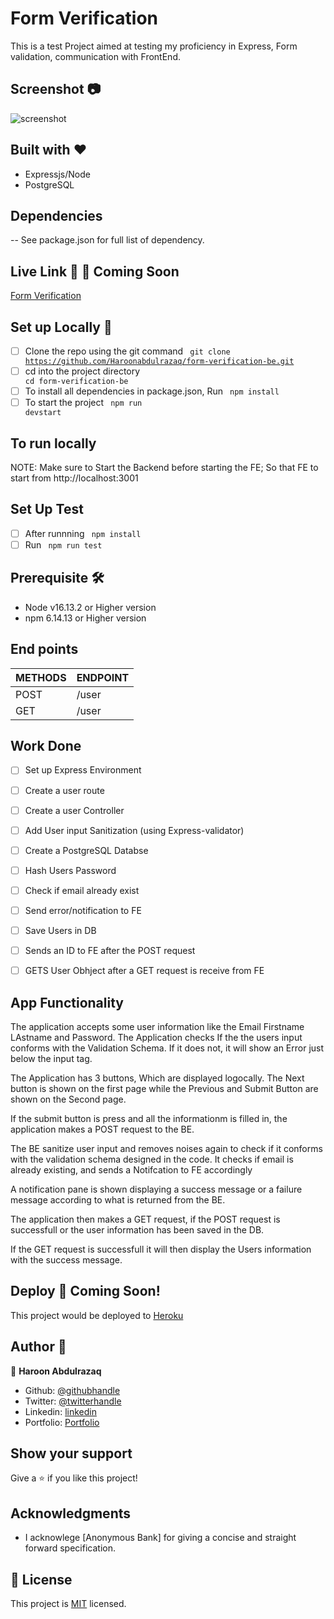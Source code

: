 # Form Verification
This is a test Project aimed at testing my proficiency in Express, Form validation, communication with FrontEnd.


## Screenshot :camera:
![screenshot](./src/assets/images/Form-verification.png)

## Built with :heart:
- Expressjs/Node
- PostgreSQL

## Dependencies
-- See package.json for full list of dependency.

## Live Link :link: :rocket: Coming Soon
 [Form Verification]()

## Set up Locally :wrench:
- [ ] Clone the repo using the git command <code> git clone https://github.com/Haroonabdulrazaq/form-verification-be.git</code>
- [ ] cd into the project directory <code> cd form-verification-be</code>
- [ ] To install all dependencies in package.json, Run <code> npm install </code>
- [ ] To start the project <code> npm run devstart </code>

## To run locally
NOTE: Make sure to Start the Backend before starting the FE; So that FE to start from http://localhost:3001

## Set Up Test
- [ ] After runnning <code> npm install </code>
- [ ] Run <code> npm run test </code>

## Prerequisite :hammer_and_wrench:
- Node  v16.13.2 or Higher version
- npm  6.14.13 or Higher version

## End points

METHODS       | ENDPOINT
------------- | -------------
POST          | /user
GET           | /user

## Work Done
- [ ] Set up Express Environment
- [ ] Create a user route
- [ ] Create a user Controller
- [ ] Add User input Sanitization (using Express-validator)
- [ ] Create a PostgreSQL Databse
- [ ] Hash Users Password
- [ ] Check if email already exist
- [ ] Send error/notification to FE
- [ ] Save Users in DB
- [ ] Sends an ID to FE after the POST request
- [ ] GETS User Obhject after a GET request is receive from FE


## App Functionality
The application accepts some user information like the Email Firstname LAstname and Password. 
The Application checks If the the users input conforms with the Validation Schema. If it does not, it will
show an Error just below the input tag.

The Application has 3 buttons, Which are displayed logocally. The Next button is shown on the first page while the Previous and Submit Button are shown on the Second page.

If the submit button is press and all the informationm is filled in, the application makes a POST request to the BE.

The BE sanitize user input and removes noises again to check if it conforms with the validation schema designed in the code.
It checks if email is already existing, and sends a Notifcation to FE accordingly

A notification pane is shown displaying a success message or a failure message according to what is returned from the BE.

The application then makes a GET request, if the POST request is successfull or the user information has been saved in the DB.

If the GET request is successfull it will then display the Users information with the success message.


 ## Deploy :rocket: Coming Soon!
This project would be deployed to [Heroku]()

## Author :man:

👤 **Haroon Abdulrazaq**

- Github: [@githubhandle](https://github.com/Haroonabdulrazaq)
- Twitter: [@twitterhandle](https://twitter.com/hanq_o)
- Linkedin: [linkedin](https://www.linkedin.com/in/haroonabdulrazaq)
- Portfolio: [Portfolio](https://www.haroonabdulrazaq.tech)

## Show your support

Give a ⭐️ if you like this project!

## Acknowledgments
- I acknowlege [Anonymous Bank] for giving a concise and straight forward specification.

## 📝 License

This project is [MIT](lic.url) licensed.